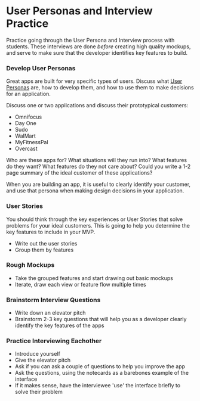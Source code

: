 # User Personas and Interview Practice

Practice going through the User Persona and Interview process with students. These interviews are done _before_ creating high quality mockups, and serve to make sure that the developer identifies key features to build.

### Develop User Personas

Great apps are built for very specific types of users. Discuss what [User Personas](https://en.wikipedia.org/wiki/Persona_(user_experience)) are, how to develop them, and how to use them to make decisions for an application.

Discuss one or two applications and discuss their prototypical customers:

* Omnifocus
* Day One
* Sudo
* WalMart
* MyFitnessPal
* Overcast

Who are these apps for? What situations will they run into? What features do they want? What features do they not care about? Could you write a 1-2 page summary of the ideal customer of these applications?

When you are building an app, it is useful to clearly identify your customer, and use that persona when making design decisions in your application.

### User Stories

You should think through the key experiences or User Stories that solve problems for your ideal customers. This is going to help you determine the key features to include in your MVP.

* Write out the user stories
* Group them by features

### Rough Mockups

* Take the grouped features and start drawing out basic mockups
* Iterate, draw each view or feature flow multiple times

### Brainstorm Interview Questions

* Write down an elevator pitch
* Brainstorm 2-3 key questions that will help you as a developer clearly identify the key features of the apps

### Practice Interviewing Eachother

* Introduce yourself
* Give the elevator pitch
* Ask if you can ask a couple of questions to help you improve the app
* Ask the questions, using the notecards as a barebones example of the interface
* If it makes sense, have the interviewee 'use' the interface briefly to solve their problem